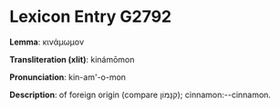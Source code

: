 # Lexicon Entry G2792

**Lemma**: κινάμωμον

**Transliteration (xlit)**: kinámōmon

**Pronunciation**: kin-am'-o-mon

**Description**:
of foreign origin (compare קִנָּמוֹן); cinnamon:--cinnamon.
